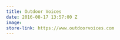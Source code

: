 ```yaml
---
title: Outdoor Voices
date: 2016-08-17 13:57:00 Z
image: 
store-link: https://www.outdoorvoices.com
---
```


